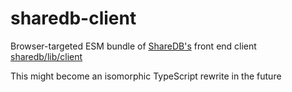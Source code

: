 # sharedb-client

Browser-targeted ESM bundle of [ShareDB's](https://github.com/share/sharedb) front end client [sharedb/lib/client](https://github.com/share/sharedb/tree/master/lib/client)



This might become an isomorphic TypeScript rewrite in the future